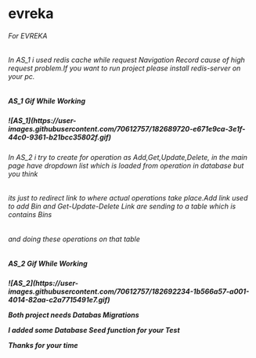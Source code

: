 # evreka
<h6>For EVREKA</h6>

<h6>In AS_1 i used redis cache while request Navigation Record cause of high request problem.If you want to run project please install redis-server on your pc.
<h5>AS_1 Gif While Working<h5>
![AS_1](https://user-images.githubusercontent.com/70612757/182689720-e671e9ca-3e1f-44c0-9361-b21bcc35802f.gif)
<br/>
<h6>In AS_2 i try to create for operation as Add,Get,Update,Delete, in the main page have dropdown list which is loaded from operation in database but you think</h6>
<h6>its just to redirect link to where actual operations take place.Add link used to add Bin and Get-Update-Delete Link are sending to a table which is contains Bins</h6>
<h6>and doing these operations on that table</h6>
<h5>AS_2 Gif While Working<h5>
![AS_2](https://user-images.githubusercontent.com/70612757/182692234-1b566a57-a001-4014-82aa-c2a7715491e7.gif)

  
  
<p>Both project needs Databas Migrations </p>
<p>I added some Database Seed function for your Test </p>
  
<p>Thanks for your time</p>
